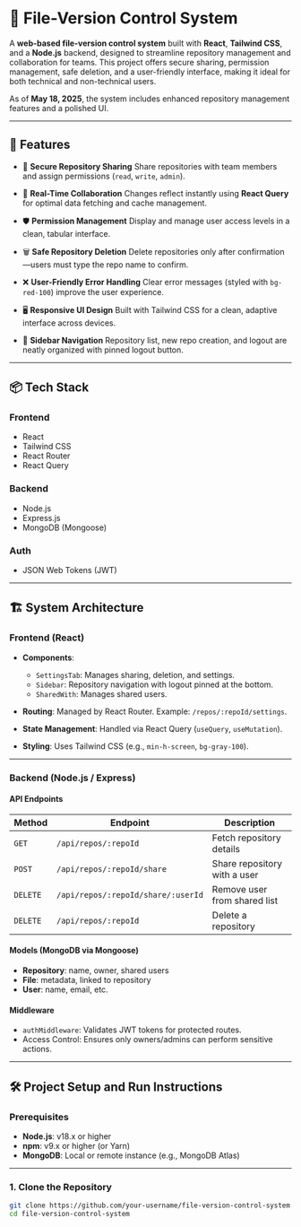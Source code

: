 # 📁 File-Version Control System

A **web-based file-version control system** built with **React**, **Tailwind CSS**, and a **Node.js** backend, designed to streamline repository management and collaboration for teams. This project offers secure sharing, permission management, safe deletion, and a user-friendly interface, making it ideal for both technical and non-technical users.

As of **May 18, 2025**, the system includes enhanced repository management features and a polished UI.

---

## 🚀 Features

- 🔐 **Secure Repository Sharing**
  Share repositories with team members and assign permissions (`read`, `write`, `admin`).

- 🔄 **Real-Time Collaboration**
  Changes reflect instantly using **React Query** for optimal data fetching and cache management.

- 🛡️ **Permission Management**
  Display and manage user access levels in a clean, tabular interface.

- 🗑️ **Safe Repository Deletion**
  Delete repositories only after confirmation—users must type the repo name to confirm.

- ❌ **User-Friendly Error Handling**
  Clear error messages (styled with `bg-red-100`) improve the user experience.

- 🖥️ **Responsive UI Design**
  Built with Tailwind CSS for a clean, adaptive interface across devices.

- 🧭 **Sidebar Navigation**
  Repository list, new repo creation, and logout are neatly organized with pinned logout button.

---

## 📦 Tech Stack

### Frontend
- React
- Tailwind CSS
- React Router
- React Query

### Backend
- Node.js
- Express.js
- MongoDB (Mongoose)

### Auth
- JSON Web Tokens (JWT)

---

## 🏗️ System Architecture

### Frontend (React)
- **Components**:
  - `SettingsTab`: Manages sharing, deletion, and settings.
  - `Sidebar`: Repository navigation with logout pinned at the bottom.
  - `SharedWith`: Manages shared users.

- **Routing**: Managed by React Router. Example: `/repos/:repoId/settings`.

- **State Management**: Handled via React Query (`useQuery`, `useMutation`).

- **Styling**: Uses Tailwind CSS (e.g., `min-h-screen`, `bg-gray-100`).

---

### Backend (Node.js / Express)

#### API Endpoints

| Method | Endpoint | Description |
|--------|----------|-------------|
| `GET` | `/api/repos/:repoId` | Fetch repository details |
| `POST` | `/api/repos/:repoId/share` | Share repository with a user |
| `DELETE` | `/api/repos/:repoId/share/:userId` | Remove user from shared list |
| `DELETE` | `/api/repos/:repoId` | Delete a repository |

#### Models (MongoDB via Mongoose)
- **Repository**: name, owner, shared users
- **File**: metadata, linked to repository
- **User**: name, email, etc.

#### Middleware
- `authMiddleware`: Validates JWT tokens for protected routes.
- Access Control: Ensures only owners/admins can perform sensitive actions.

---

## 🛠️ Project Setup and Run Instructions

### Prerequisites

- **Node.js**: v18.x or higher
- **npm**: v9.x or higher (or Yarn)
- **MongoDB**: Local or remote instance (e.g., MongoDB Atlas)

---

### 1. Clone the Repository

```bash
git clone https://github.com/your-username/file-version-control-system.git
cd file-version-control-system

